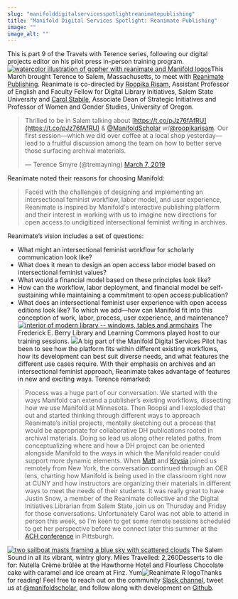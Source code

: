 ```yaml
---
slug: "manifolddigitalservicesspotlightreanimatepublishing"
title: "Manifold Digital Services Spotlight: Reanimate Publishing"
image: ""
image_alt: ""
---
```




<!--truncate-->

This is part 9 of the Travels with Terence series, following our digital projects editor on his pilot press in-person training program.[![watercolor illustration of gopher with reanimate and Manifold logos](/img/blog/legacy_wp/2019/03/reanimate.jpg)](/img/blog/legacy_wp/2019/03/reanimate.jpg)This March brought Terence to Salem, Massachusetts, to meet with [Reanimate Publishing](http://reanimatepublishing.org/). Reanimate is co-directed by [Roopika Risam](https://twitter.com/roopikarisam), Assistant Professor of English and Faculty Fellow for Digital Library Initiatives, Salem State University and [Carol Stabile](https://twitter.com/castabile), Associate Dean of Strategic Initiatives and Professor of Women and Gender Studies, University of Oregon.

> Thrilled to be in Salem talking about [https://t.co/pJz76fAfRU](https://t.co/pJz76fAfRU) & [@ManifoldScholar](https://twitter.com/ManifoldScholar?ref_src=twsrc%5Etfw) w/[@roopikarisam](https://twitter.com/roopikarisam?ref_src=twsrc%5Etfw). Our first session—which we did over coffee at a local shop yesterday—lead to a fruitful discussion among the team on how to better serve those surfacing archival materials.
>
> — Terence Smyre (@tremayning) [March 7, 2019](https://twitter.com/tremayning/status/1103621543584776192?ref_src=twsrc%5Etfw)

<script async="" src="https://platform.twitter.com/widgets.js" charset="utf-8"></script> Reanimate noted their reasons for choosing Manifold:

> Faced with the challenges of designing and implementing an intersectional feminist workflow, labor model, and user experience, Reanimate is inspired by Manifold's interactive publishing platform and their interest in working with us to imagine new directions for open access to undigitized intersectional feminist writing in archives.

Reanimate’s vision includes a set of questions:
- What might an intersectional feminist workflow for scholarly communication look like?
- What does it mean to design an open access labor model based on intersectional feminist values?
- What would a financial model based on these principles look like?
- How can the workflow, labor deployment, and financial model be self-sustaining while maintaining a commitment to open access publication?
- What does an intersectional feminist user experience with open access editions look like?
To which we add—how can Manifold fit into this conception of work, labor, process, user experience, and maintenance? [![interior of modern library -- windows, tables and armchairs](/img/blog/legacy_wp/2019/03/library2.jpg)](/img/blog/legacy_wp/2019/03/library2.jpg) The Frederick E. Berry Library and Learning Commons played host to our training sessions. [![](/img/blog/legacy_wp/2019/03/library1.jpg)](/img/blog/legacy_wp/2019/03/library1.jpg)A big part of the Manifold Digital Services Pilot has been to see how the platform fits within different existing workflows, how its development can best suit diverse needs, and what features the different use cases require. With their emphasis on archives and an intersectional feminist approach, Reanimate takes advantage of features in new and exciting ways. Terence remarked:

> Process was a huge part of our conversation. We started with the ways Manifold can extend a publisher’s existing workflows, dissecting how we use Manifold at Minnesota. Then Roopsi and I exploded that out and started thinking through different ways to approach Reanimate’s initial projects, mentally sketching out a process that would be appropriate for collaborative DH publications rooted in archival materials. Doing so lead us along other related paths, from conceptualizing where and how a DH project can be oriented alongside Manifold to the ways in which the Manifold reader could support more dynamic elements. When [Matt](https://twitter.com/mkgold) and [Krysia](https://twitter.com/KrysiaSays) joined us remotely from New York, the conversation continued through an OER lens, charting how Manifold is being used in the classroom right now at CUNY and how instructors are organizing their materials in different ways to meet the needs of their students. It was really great to have Justin Snow, a member of the Reanimate collective and the Digital Initiatives Librarian from Salem State, join us on Thursday and Friday for those conversations. Unfortunately Carol was not able to attend in person this week, so I’m keen to get some remote sessions scheduled to get her perspective before we connect later this summer at the [ACH conference](http://ach2019.ach.org/) in Pittsburgh.

[![two sailboat masts framing a blue sky with scattered clouds](/img/blog/legacy_wp/2019/03/salem-sound.jpg)](/img/blog/legacy_wp/2019/03/salem-sound.jpg) The Salem Sound in all its vibrant, wintry glory. Miles Travelled: 2,260Desserts to die for: Nutella Crème brûlée at the Hawthorne Hotel and Flourless Chocolate cake with caramel and ice cream at Finz. Yum![![Reanimate R logo](/img/blog/legacy_wp/2019/03/Reanimate_Vert@4x.png)](/img/blog/legacy_wp/2019/03/Reanimate_Vert@4x.png)Thanks for reading! Feel free to reach out on the community [Slack channel](https://manifold-slackin.herokuapp.com/), tweet us at [@manifoldscholar](https://twitter.com/ManifoldScholar), and follow along with development on [Github](https://github.com/ManifoldScholar/manifold).

